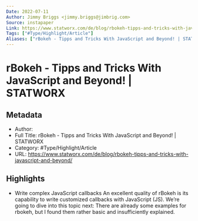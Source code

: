 ```yaml
---
Date: 2022-07-11
Author: Jimmy Briggs <jimmy.briggs@jimbrig.com>
Source: instapaper
Link: https://www.statworx.com/de/blog/rbokeh-tipps-and-tricks-with-javascript-and-beyond/
Tags: ["#Type/Highlight/Article"]
Aliases: ["rBokeh - Tipps and Tricks With JavaScript and Beyond! | STATWORX", "rBokeh - Tipps and Tricks With JavaScript and Beyond! | STATWORX"]
---
```

# rBokeh - Tipps and Tricks With JavaScript and Beyond! | STATWORX

## Metadata
- Author: 
- Full Title: rBokeh - Tipps and Tricks With JavaScript and Beyond! | STATWORX
- Category: #Type/Highlight/Article
- URL: https://www.statworx.com/de/blog/rbokeh-tipps-and-tricks-with-javascript-and-beyond/

## Highlights
- Write complex JavaScript callbacks
  An excellent quality of rBokeh is its capability to write customized callbacks with JavaScript (JS). We’re going to dive into this topic next: There are already some examples for rbokeh, but I found them rather basic and insufficiently explained.
